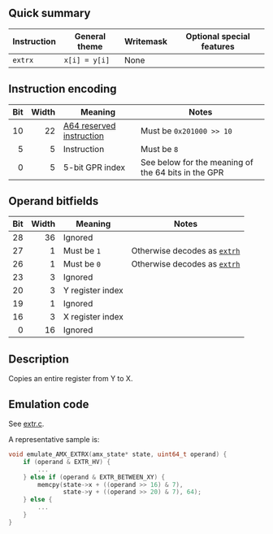 ## Quick summary

|Instruction|General theme|Writemask|Optional special features|
|---|---|---|---|
|`extrx`|`x[i] = y[i]`|None|

## Instruction encoding

|Bit|Width|Meaning|Notes|
|---:|---:|---|---|
|10|22|[A64 reserved instruction](aarch64.md)|Must be `0x201000 >> 10`|
|5|5|Instruction|Must be `8`|
|0|5|5-bit GPR index|See below for the meaning of the 64 bits in the GPR|

## Operand bitfields

|Bit|Width|Meaning|Notes|
|---:|---:|---|---|
|28|36|Ignored|
|27|1|Must be `1`|Otherwise decodes as [`extrh`](extr_h.md)|
|26|1|Must be `0`|Otherwise decodes as [`extrh`](extr_h.md)|
|23|3|Ignored|
|20|3|Y register index|
|19|1|Ignored|
|16|3|X register index|
|0|16|Ignored|

## Description

Copies an entire register from Y to X.

## Emulation code

See [extr.c](../../extra/accel/amx/tests/extr.c).

A representative sample is:
```c
void emulate_AMX_EXTRX(amx_state* state, uint64_t operand) {
    if (operand & EXTR_HV) {
        ...
    } else if (operand & EXTR_BETWEEN_XY) {
        memcpy(state->x + ((operand >> 16) & 7),
               state->y + ((operand >> 20) & 7), 64);
    } else {
        ...
    }
}
```
